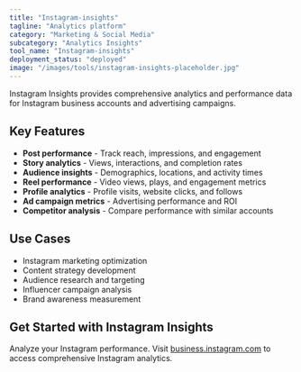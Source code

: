 ```yaml
---
title: "Instagram-insights"
tagline: "Analytics platform"
category: "Marketing & Social Media"
subcategory: "Analytics Insights"
tool_name: "Instagram-insights"
deployment_status: "deployed"
image: "/images/tools/instagram-insights-placeholder.jpg"
---
```

Instagram Insights provides comprehensive analytics and performance data for Instagram business accounts and advertising campaigns.

## Key Features

- **Post performance** - Track reach, impressions, and engagement
- **Story analytics** - Views, interactions, and completion rates
- **Audience insights** - Demographics, locations, and activity times
- **Reel performance** - Video views, plays, and engagement metrics
- **Profile analytics** - Profile visits, website clicks, and follows
- **Ad campaign metrics** - Advertising performance and ROI
- **Competitor analysis** - Compare performance with similar accounts

## Use Cases

- Instagram marketing optimization
- Content strategy development
- Audience research and targeting
- Influencer campaign analysis
- Brand awareness measurement

## Get Started with Instagram Insights

Analyze your Instagram performance. Visit [business.instagram.com](https://business.instagram.com) to access comprehensive Instagram analytics.
